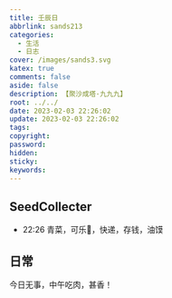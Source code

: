 ```yaml
---
title: 壬辰日
abbrlink: sands213
categories:
  - 生活
  - 日志
cover: /images/sands3.svg
katex: true
comments: false
aside: false
description: 【聚沙成塔·九九九】
root: ../../
date: 2023-02-03 22:26:02
update: 2023-02-03 22:26:02
tags:
copyright:
password:
hidden:
sticky:
keywords:
---
```


## SeedCollecter
- 22:26 青菜，可乐🥤，快递，存钱，油馍


## 日常
今日无事，中午吃肉，甚香！